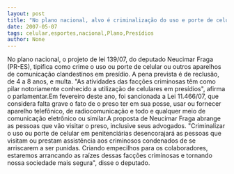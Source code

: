 ```yaml
---
layout: post
title: "No plano nacional, alvo é criminalização do uso e porte de celular em presídios"
date: 2007-05-07
tags: celular,esportes,nacional,Plano,Presídios
author: None
---
```

No plano nacional, o projeto de lei 139/07, do deputado Neucimar Fraga (PR-ES), tipifica como crime o uso ou porte de celular ou outros aparelhos de comunicação clandestinos em presídio. A pena prevista é de reclusão, de 4 a 8 anos, e multa. \"As atividades das facções criminosas têm como pilar notoriamente conhecido a utilização de celulares em presídios\", afirma o parlamentar.Em fevereiro deste ano, foi sancionada a Lei 11.466/07, que considera falta grave o fato de o preso ter em sua posse, usar ou fornecer aparelho telefônico, de radiocomunicação e todo e qualquer meio de comunicação eletrônico ou similar.A proposta de Neucimar Fraga abrange as pessoas que vão visitar o preso, inclusive seus advogados. \"Criminalizar o uso ou porte de celular em penitenciárias desencorajará as pessoas que visitam ou prestam assistência aos criminosos condenados de se arriscarem a ser punidas. Criando empecilhos para os colaboradores, estaremos arrancando as raízes dessas facções criminosas e tornando nossa sociedade mais segura\", disse o deputado.  